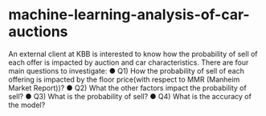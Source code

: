 # machine-learning-analysis-of-car-auctions
An external client at KBB is interested to know how the probability of sell of each offer is impacted by auction and car characteristics. There are four main questions to investigate: ● Q1) How the probability of sell of each offering is impacted by the floor price(with respect to MMR (Manheim Market Report))? ● Q2) What the other factors impact the probability of sell? ● Q3) What is the probability of sell? ● Q4) What is the accuracy of the model?
